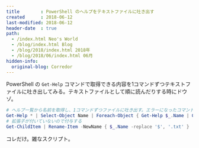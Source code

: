 ```yaml
---
title        : PowerShell のヘルプをテキストファイルに吐き出す
created      : 2018-06-12
last-modified: 2018-06-12
header-date  : true
path:
  - /index.html Neo's World
  - /blog/index.html Blog
  - /blog/2018/index.html 2018年
  - /blog/2018/06/index.html 06月
hidden-info:
  original-blog: Corredor
---
```


PowerShell の `Get-Help` コマンドで取得できる内容を1コマンドずつテキストファイルに吐き出してみる。テキストファイルとして順に読んだりする時にドウゾ。

```ps1
# ヘルプ一覧から名前を取得し、1コマンドずつファイルに吐き出す。エラーになったコマンドは出力しない
Get-Help * | Select-Object Name | Foreach-Object { Get-Help $_.Name | Out-File $_.Name }
# 拡張子が付いていないので付与する
Get-ChildItem | Rename-Item -NewName { $_.Name -replace '$', '.txt' }
```

コレだけ。雑なスクリプト。
